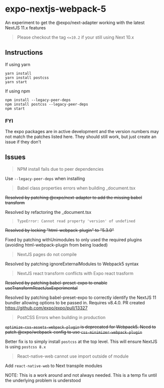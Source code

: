 # expo-nextjs-webpack-5

An experiment to get the @expo/next-adapter working with the latest NextJS 11.x features

> Please checkout the tag `<=10.2` if your still using Next 10.x

## Instructions 

If using yarn

```
yarn install
yarn install postcss
yarn start
```

If using npm

```
npm install --legacy-peer-deps
npm install postcss --legacy-peer-deps
npm start
```

### FYI

The expo packages are in active development and the version numbers may not match the patches listed here. They should still work, but just create an issue if they don't

## Issues

> NPM install fails due to peer dependencies

Use `--legacy-peer-deps` when installing

> Babel class properties errors when building \_document.tsx

~~Resolved by patching @expo/next-adapter to add the missing babel transform~~

Resolved by refactoring the _document.tsx

> `TypeError: Cannot read property 'version' of undefined`

~~Resolved by locking "html-webpack-plugin" to "5.3.0"~~

Fixed by patching withUnimodules to only used the required plugins (avoiding html-webpack-plugin from being loaded)

> NextJS pages do not compile

Resolved by patching ignoreExternalModules to Webpack5 syntax

> NextJS react transform conflicts with Expo react trasform

~~Resolved by patching babel-preset-expo to enable useTransformReactJsxExperimental~~

Resolved by patching babel-preset-expo to correctly identify the NextJS 11 bundler allowing options to be passed in. Requires v8.4.0. PR created https://github.com/expo/expo/pull/13327 

> PostCSS Errors when building in production

~~`optimize-css-assets-webpack-plugin` is deprecated for Webpack5. Need to patch @expo/webpack-config to use `css-minimizer-webpack-plugin`~~

Better fix is to simply install `postcss` at the top level. This will ensure NextJS is using `postcss 8.x`

> React-native-web cannot use import outside of module

Add `react-native-web` to Next transpile modules

NOTE: This is a work around and not always needed. This is a temp fix until the underlying problem is understood

